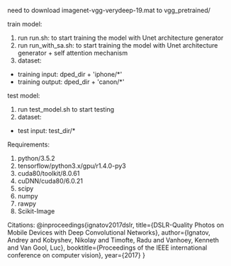 need to download imagenet-vgg-verydeep-19.mat to vgg_pretrained/

train model:
1. run run.sh: to start training the model with Unet architecture generator
2. run run_with_sa.sh: to start training the model with Unet architecture generator + self attention mechanism
3. dataset: 
 - training input: dped_dir + 'iphone/*' 
 - training output: dped_dir + 'canon/*'

test model:
1. run test_model.sh to start testing
2. dataset:
 - test input: test_dir/*
 
 
Requirements:
1. python/3.5.2
2. tensorflow/python3.x/gpu/r1.4.0-py3
3. cuda80/toolkit/8.0.61
4. cuDNN/cuda80/6.0.21
5. scipy
6. numpy
7. rawpy
8. Scikit-Image

Citations:
@inproceedings{ignatov2017dslr,
  title={DSLR-Quality Photos on Mobile Devices with Deep Convolutional Networks},
  author={Ignatov, Andrey and Kobyshev, Nikolay and Timofte, Radu and Vanhoey, Kenneth and Van Gool, Luc},
  booktitle={Proceedings of the IEEE international conference on computer vision},
  year={2017}
}

